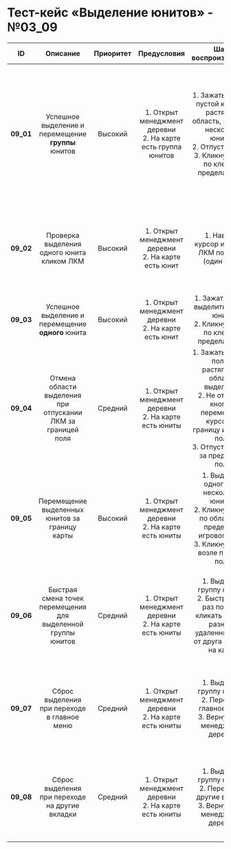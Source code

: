 # Тест-кейс «Выделение юнитов» - №03_09

| **ID** | **Описание** | **Приоритет** | **Предусловия** | **Шаги воспроизведения** | **Ожидаемый результат** |
| :-: | :-: | :-: | :-: | :-: | :-: |
| **09_01** | Успешное выделение и перемещение **группы** юнитов | Высокий | 1. Открыт менеджмент деревни<br>2. На карте есть группа юнитов | 1. Зажать ЛКМ на пустой клетке и растянуть область, захватив несколько юнитов<br>2. Отпустить ЛКМ<br>3. Кликнуть ЛКМ по клетке в пределах поля | 1. При выделении видна область<br>2. Юниты внутри области выделяются<br>3. Выделенные юниты перемещаются по клетке к указанной точке и останавливаются<br>4. Выделение с них не снимается |
| **09_02** | Проверка выделения одного юнита кликом ЛКМ | Высокий | 1. Открыт менеджмент деревни<br>2. На карте есть юнит | 1. Навести курсор и нажать ЛКМ по юниту (один клик) | 1. Юнит не выделяется<br>2. Другие юниты, если были выделены, сбрасывают выделение<br>3. Область выделения не появляется |
| **09_03** | Успешное выделение и перемещение **одного** юнита | Высокий | 1. Открыт менеджмент деревни<br>2. На карте есть юнит | 1. Зажать ЛКМ и выделить одного юнита<br>2. Кликнуть ЛКМ по клетке в пределах поля | 1. Юнит выделяется<br>2. Юнит перемещается по одной клетке к своей цели |
| **09_04** | Отмена области выделения при отпускании ЛКМ за границей поля | Средний | 1. Открыт менеджмент деревни<br>2. На карте есть юниты | 1. Зажать ЛКМ на поле и растягивать область выделения<br>2. Не отпуская кнопку, переместить курсор за границу игрового поля<br>3. Отпустить ЛКМ за пределами поля | 1. Прямоугольник выделения пропадает<br>2. Никакие юниты не выделяются<br>3. Операция выделения отменяется |
| **09_05** | Перемещение выделенных юнитов за границу карты | Высокий | 1. Открыт менеджмент деревни<br>2. На карте есть юниты | 1. Выделить одного или нескольких юнитов<br>2. Кликнуть ЛКМ по области за пределами игрового поля<br>3. Кликнуть ЛКМ возле предела поля | 1. Юниты перемещаются по одной клетке к своей цели<br>2. Юниты остаются в самой крайней точке поля |
| **09_06** | Быстрая смена точек перемещения для выделенной группы юнитов | Средний | 1. Открыт менеджмент деревни<br>2. На карте есть юниты | 1. Выделить группу юнитов<br>2. Быстро (5-7 раз подряд) кликать ЛКМ по разным, удаленным друг от друга клеткам на карте | 1. Юниты двигаются к последней указанной точке<br>2. Не происходит телепортаций, зависаний или исчезновений<br>3. Юниты движутся по одной клетке |
| **09_07** | Сброс выделения при переходе в главное меню | Средний | 1. Открыт менеджмент деревни<br>2. На карте есть юниты | 1. Выделить группу юнитов<br>2. Перейти в главное меню<br>3. Вернуться в менеджмент деревни | 1. Выделение с юнитов снимается<br>2. Юниты отображаются в нормальном состоянии<br>3. Область выделения не активна |
| **09_08** | Сброс выделения при переходе на другие вкладки | Средний | 1. Открыт менеджмент деревни<br>2. На карте есть юниты | 1. Выделить группу юнитов<br>2. Перейти на другие вкладки<br>3. Вернуться в менеджмент деревни | 1. Выделение с юнитов снимается<br>2. Юниты отображаются в нормальном состоянии<br>3. Область выделения не активна |
